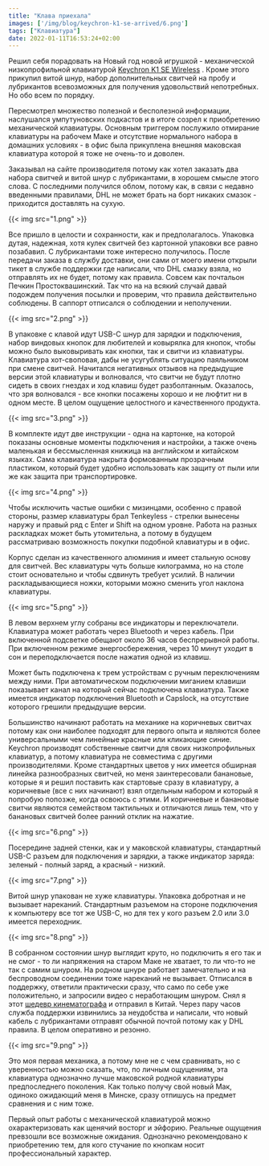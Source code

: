 ```yaml
---
title: "Клава приехала"
images: ['/img/blog/keychron-k1-se-arrived/6.png']
tags: ["Клавиатура"]
date: 2022-01-11T16:53:24+02:00
---
```


Решил себя порадовать на Новый год новой игрушкой - механической низкопрофильной
клавиатурой [Keychron K1 SE Wireless](https://www.keychron.com/products/keychron-k1-se-wireless-mechanical-keyboard)
. Кроме этого прикупил витой шнур, набор дополнительных свитчей на пробу и лубрикантов всевозможных для получения
удовольствий непотребных. Но обо всем по порядку.

<!--more-->

Пересмотрел множество полезной и бесполезной информации, наслушался умпутуновских подкастов и в итоге созрел к
приобретению механической клавиатуры. Основным триггером послужило отмирание клавиатуры на рабочем Маке и отсутствие
нормального набора в домашних условиях - в офис была прикуплена внешняя маковская клавиатура которой я тоже не очень-то
и доволен.

Заказывал на сайте производителя потому как хотел заказать два набора свитчей и витой шнур с лубрикантами, в хорошем
смысле этого слова. С последними получился облом, потому как, в связи с недавно введенными правилами, DHL не может брать
на борт никаких смазок - приходится доставлять на сухую.

{{< img src="1.png" >}}

Все пришло в целости и сохранности, как и предполагалось. Упаковка дутая, надежная, хотя кулек свитчей без картонной
упаковки все равно позабавил. С лубрикантами тоже интересно получилось. После передачи заказа в службу доставки, они
сами от моего имени открыли тикет в службе поддержки где написали, что DHL смазку взяла, но отправлять их не будет,
потому как правила. Совсем как почтальон Печкин Простоквашинский. Так что на на всякий случай давай подождем получения
посылки и проверим, что правила действительно соблюдены. В саппорт отписался о соблюдении и неполучении.

{{< img src="2.png" >}}

В упаковке с клавой идут USB-C шнур для зарядки и подключения, набор виндовых кнопок для любителей и ковырялка для
кнопок, чтобы можно было выковыривать как кнопки, так и свитчи из клавиатуры. Клавиатура хот-своповая, дабы не
усугублять ситуацию паяльником при смене свитчей. Начитался негативных отзывов на предыдущие версии этой клавиатуры и
волновался, что свитчи не будут плотно сидеть в своих гнездах и ход клавиш будет разболтанным. Оказалось, что зря
волновался - все кнопки посажены хорошо и не люфтит ни в одном месте. В целом ощущение целостного и качественного
продукта.

{{< img src="3.png" >}}

В комплекте идут две инструкции - одна на картонке, на которой показаны основные моменты подключения и настройки, а
также очень маленькая и бессмысленная книжица на английском и китайском языках. Сама клавиатура накрыта формованным
прозрачным пластиком, который будет удобно использовать как защиту от пыли или же как защита при транспортировке.

{{< img src="4.png" >}}

Чтобы исключить частые ошибки с мизинцами, особенно с правой стороны, размер клавиатуры брал Tenkeyless - стрелки
вынесены наружу и правый ряд с Enter и Shift на одном уровне. Работа на разных раскладках может быть утомительна, а
потому в будущем рассматриваю возможность покупки подобной клавиатуры и в офис.

Корпус сделан из качественного алюминия и имеет стальную основу для свитчей. Вес клавиатуры чуть больше килограмма, но
на столе стоит основательно и чтобы сдвинуть требует усилий. В наличии раскладывающиеся ножки, которыми можно сменить
угол наклона клавиатуры.

{{< img src="5.png" >}}

В левом верхнем углу собраны все индикаторы и переключатели. Клавиатура может работать через Bluetooth и через кабель.
При включенной подсветке обещают около 36 часов беспрерывной работы. При включенном режиме энергосбережения, через 10
минут уходит в сон и переподключается после нажатия одной из клавиш.

Может быть подключена к трем устройствам с ручным переключениям между ними. При автоматическом подключении миганием
клавиши показывает канал на который сейчас подключена клавиатура. Также имеется индикатор подключения Bluetooth и
Capslock, на отсутствие которого грешили предыдущие версии.

Большинство начинают работать на механике на коричневых свитчах потому как они наиболее подходят для первого опыта и
являются более универсальными чем линейные красные или кликающие синие. Keychron производят собственные свитчи для своих
низкопрофильных клавиатур, а потому клавиатура не совместима с другими производителями. Кроме стандартных цветов у них
имеется обширная линейка разнообразных свитчей, но меня заинтересовали банановые, которые я и решил поставить как
стартовые сразу в клавиатуру, а коричневые (все с них начинают) взял отдельным набором и который я попробую попозже,
когда освоюсь с этими. И коричневые и банановые свитчи являются семейством тактильных и отличаются лишь тем, что у
банановых свитчей более ранний отклик на нажатие.

{{< img src="6.png" >}}

Посередине задней стенки, как и у маковской клавиатуры, стандартный USB-C разъем для подключения и зарядки, а также
индикатор заряда: зеленый - полный заряд, а красный - низкий.

{{< img src="7.png" >}}

Витой шнур упакован не хуже клавиатуры. Упаковка добротная и не вызывает нареканий. Стандартным разъемом на стороне
подключения к компьютеру все тот же USB-C, но для тех у кого разъем 2.0 или 3.0 имеется переходник.

{{< img src="8.png" >}}

В собранном состоянии шнур выглядит круто, но подключить я его так и не смог - то ли напряжения на старом Маке не
хватает, то ли что-то не так с самим шнуром. На родном шнуре работает замечательно и на беспроводном соединении тоже
нареканий не вызывает. Отписался в поддержку, ответили практически сразу, что само по себе уже положительно, и запросили
видео с неработающим шнуром. Снял я этот [шедевр кинематографа](https://youtu.be/0ZcHiTQLtZc)
и отправил в Китай. Через пару часов служба поддержки извинились за неудобства и написали, что новый кабель с
лубрикантами отправят обычной почтой потому как у DHL правила. В целом оперативно и резонно.

{{< img src="9.png" >}}

Это моя первая механика, а потому мне не с чем сравнивать, но с уверенностью можно сказать, что, по личным ощущениям,
эта клавиатура однозначно лучше маковской родной клавиатуры предпоследнего поколения. Как только получу свой новый Мак,
одиноко ожидающий меня в Минске, сразу отпишусь на предмет сравнения и с ним тоже.

Первый опыт работы с механической клавиатурой можно охарактеризовать как щенячий восторг и эйфорию. Реальные ощущения
превзошли все возможные ожидания. Однозначно рекомендовано к приобретению тем, для кого стучание по кнопкам носит
профессиональный характер.
